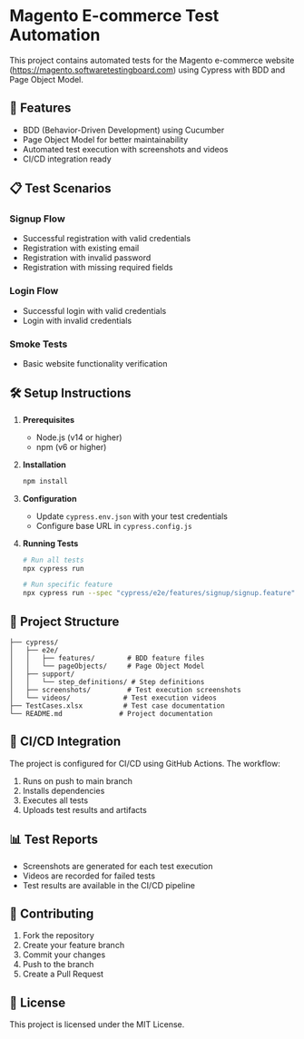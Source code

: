 # Magento E-commerce Test Automation

This project contains automated tests for the Magento e-commerce website (https://magento.softwaretestingboard.com) using Cypress with BDD and Page Object Model.

## 🚀 Features

- BDD (Behavior-Driven Development) using Cucumber
- Page Object Model for better maintainability
- Automated test execution with screenshots and videos
- CI/CD integration ready

## 📋 Test Scenarios

### Signup Flow
- Successful registration with valid credentials
- Registration with existing email
- Registration with invalid password
- Registration with missing required fields

### Login Flow
- Successful login with valid credentials
- Login with invalid credentials

### Smoke Tests
- Basic website functionality verification

## 🛠️ Setup Instructions

1. **Prerequisites**
   - Node.js (v14 or higher)
   - npm (v6 or higher)

2. **Installation**
   ```bash
   npm install
   ```

3. **Configuration**
   - Update `cypress.env.json` with your test credentials
   - Configure base URL in `cypress.config.js`

4. **Running Tests**
   ```bash
   # Run all tests
   npx cypress run

   # Run specific feature
   npx cypress run --spec "cypress/e2e/features/signup/signup.feature"
   ```

## 📁 Project Structure

```
├── cypress/
│   ├── e2e/
│   │   ├── features/        # BDD feature files
│   │   └── pageObjects/     # Page Object Model
│   ├── support/
│   │   └── step_definitions/ # Step definitions
│   ├── screenshots/         # Test execution screenshots
│   └── videos/             # Test execution videos
├── TestCases.xlsx          # Test case documentation
└── README.md              # Project documentation
```

## 🔄 CI/CD Integration

The project is configured for CI/CD using GitHub Actions. The workflow:
1. Runs on push to main branch
2. Installs dependencies
3. Executes all tests
4. Uploads test results and artifacts

## 📊 Test Reports

- Screenshots are generated for each test execution
- Videos are recorded for failed tests
- Test results are available in the CI/CD pipeline

## 🤝 Contributing

1. Fork the repository
2. Create your feature branch
3. Commit your changes
4. Push to the branch
5. Create a Pull Request

## 📝 License

This project is licensed under the MIT License.
